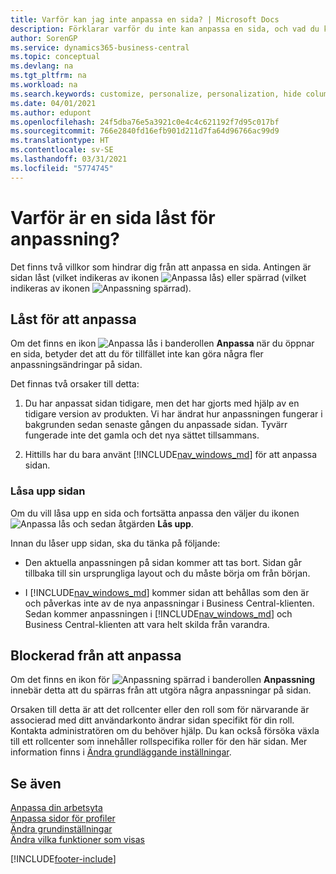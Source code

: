 ```yaml
---
title: Varför kan jag inte anpassa en sida? | Microsoft Docs
description: Förklarar varför du inte kan anpassa en sida, och vad du kan göra om du vill låsa upp den för att anpassa den.
author: SorenGP
ms.service: dynamics365-business-central
ms.topic: conceptual
ms.devlang: na
ms.tgt_pltfrm: na
ms.workload: na
ms.search.keywords: customize, personalize, personalization, hide columns, remove fields, move fields
ms.date: 04/01/2021
ms.author: edupont
ms.openlocfilehash: 24f5dba76e5a3921c0e4c4c621192f7d95c017bf
ms.sourcegitcommit: 766e2840fd16efb901d211d7fa64d96766ac99d9
ms.translationtype: HT
ms.contentlocale: sv-SE
ms.lasthandoff: 03/31/2021
ms.locfileid: "5774745"
---
```

# <a name="why-a-page-is-locked-from-personalization"></a>Varför är en sida låst för anpassning?

Det finns två villkor som hindrar dig från att anpassa en sida. Antingen är sidan låst (vilket indikeras av ikonen ![Anpassa lås](media/personalization-lock-icon.png "Anpassa lås")) eller spärrad (vilket indikeras av ikonen ![Anpassning spärrad](media/personalization-blocked-icon.png "Anpassning spärrad")).

## <a name="locked-from-personalizing"></a>Låst för att anpassa

Om det finns en ikon ![Anpassa lås](media/personalization-lock-icon.png "Anpassa lås") i banderollen **Anpassa** när du öppnar en sida, betyder det att du för tillfället inte kan göra några fler anpassningsändringar på sidan.

<!-- This is because we changed the way personalization works behind the scenes since the last time that you personalized the page. Unfortunately, the old way and new of doing things do not work together.

The page currently includes the last personalization changes that you made. If you want to continue personalizing the page, then you can choose the lock icon and then **Unlock**. Just be aware that if you choose to unlock the page, the current personalization of the page will be cleared, and you will have to start from scratch.
-->

Det finnas två orsaker till detta:

1. Du har anpassat sidan tidigare, men det har gjorts med hjälp av en tidigare version av produkten. Vi har ändrat hur anpassningen fungerar i bakgrunden sedan senaste gången du anpassade sidan. Tyvärr fungerade inte det gamla och det nya sättet tillsammans.

2. Hittills har du bara använt [!INCLUDE[nav_windows_md](includes/nav_windows_md.md)] för att anpassa sidan.

### <a name="unlocking-the-page"></a>Låsa upp sidan

Om du vill låsa upp en sida och fortsätta anpassa den väljer du ikonen ![Anpassa lås](media/personalization-lock-icon.png "Anpassa lås") och sedan åtgärden **Lås upp**.  

Innan du låser upp sidan, ska du tänka på följande:

- Den aktuella anpassningen på sidan kommer att tas bort. Sidan går tillbaka till sin ursprungliga layout och du måste börja om från början.

- I [!INCLUDE[nav_windows_md](includes/nav_windows_md.md)] kommer sidan att behållas som den är och påverkas inte av de nya anpassningar i Business Central-klienten. Sedan kommer anpassningen i [!INCLUDE[nav_windows_md](includes/nav_windows_md.md)] och Business Central-klienten att vara helt skilda från varandra.

## <a name="blocked-from-personalizing"></a>Blockerad från att anpassa

Om det finns en ikon för ![Anpassning spärrad](media/personalization-blocked-icon.png "Anpassning spärrad") i banderollen **Anpassning** innebär detta att du spärras från att utgöra några anpassningar på sidan.

<!-- Only text is translated, so removing this image for non-English UX reasons.  ![Personalize blocked](media/personalization-blocked.png "Personalize lock") -->

Orsaken till detta är att det rollcenter eller den roll som för närvarande är associerad med ditt användarkonto ändrar sidan specifikt för din roll. Kontakta administratören om du behöver hjälp. Du kan också försöka växla till ett rollcenter som innehåller rollspecifika roller för den här sidan. Mer information finns i [Ändra grundläggande inställningar](ui-change-basic-settings.md).

## <a name="see-also"></a>Se även
[Anpassa din arbetsyta](ui-personalization-user.md)  
[Anpassa sidor för profiler](ui-personalization-manage.md)  
[Ändra grundinställningar](ui-change-basic-settings.md)  
[Ändra vilka funktioner som visas](ui-experiences.md)  


[!INCLUDE[footer-include](includes/footer-banner.md)]